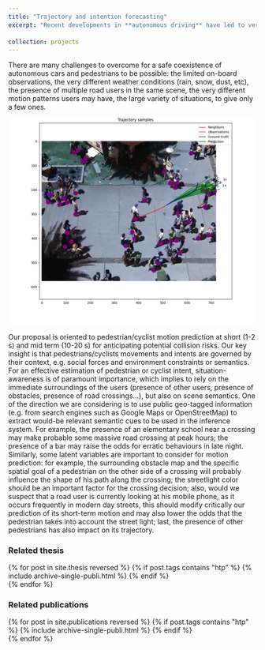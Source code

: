 ```yaml
---
title: "Trajectory and intention forecasting"
excerpt: "Recent developments in **autonomous driving** have led to very effective vehicles that can coexist with legacy, connected and other autonomous cars while obeying the road rules. One of the main challenges for autonomous cars is to reach coexistence with pedestrians and cyclists in a safe but efficient manner, which implies being able  to **foresee the street users intentions/future motions in the short and mid term**."

collection: projects
---
```

 There are many challenges to overcome for a safe coexistence of autonomous cars and pedestrians to be possible: the limited on-board observations, the very different weather conditions (rain, snow, dust, etc), the presence of multiple road users in the same scene, the very different motion patterns users may have, the large variety of situations, to give only a few ones.<br>

<img src='/images/illus.png'><br>

Our proposal is oriented to pedestrian/cyclist motion prediction at short (1-2 s) and mid term (10-20 s) for anticipating potential collision risks. Our key insight is that pedestrians/cyclists movements and intents are governed by their context, e.g. social forces and environment constraints or semantics. For an effective estimation of pedestrian or cyclist intent, situation-awareness is of paramount importance, which implies to rely on the immediate surroundings of the users (presence of other users, presence of obstacles, presence of road crossings…), but also on scene semantics. One of the direction we are considering is to use public geo-tagged information (e.g. from search engines such as Google Maps or OpenStreetMap) to extract would-be relevant semantic cues to be used in the inference system. For example, the presence of an elementary school near a crossing may make probable some massive road crossing at peak hours; the presence of a bar may raise the odds for erratic behaviours in late night. Similarly, some latent variables are important to consider for motion prediction: for example, the surrounding obstacle map and the specific spatial goal of a pedestrian on the other side of a crossing will probably influence the shape of his path along the crossing; the streetlight color should be an important factor for the crossing decision; also, would we suspect that a road user is currently looking at his mobile phone, as it occurs frequently in modern day streets, this should modify critically our prediction of its short-term motion and may also lower the odds that the pedestrian takes into account the street light; last, the presence of other pedestrians has also impact on its trajectory.

### Related thesis
{% for post in site.thesis reversed %}
    {% if post.tags contains "htp" %}
      {% include archive-single-publi.html %}
    {% endif %}  
{% endfor %}

### Related publications
{% for post in site.publications reversed %}
  {% if post.tags contains "htp" %}
    {% include archive-single-publi.html %}
  {% endif %}  
{% endfor %}
